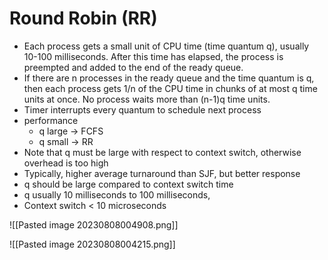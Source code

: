 # Round Robin (RR)

- Each process gets a small unit of CPU time (time quantum q), usually 10-100 milliseconds. After this time has elapsed, the process is preempted and added to the end of the ready queue.
- If there are n processes in the ready queue and the time quantum is q, then each process gets 1/n of the CPU time in chunks of at most q time units at once. No process waits more than (n-1)q time units.
- Timer interrupts every quantum to schedule next process
- performance
	- q large -> FCFS
	- q small -> RR
- Note that q must be large with respect to context switch, otherwise overhead is too high
- Typically, higher average turnaround than SJF, but better response
- q should be large compared to context switch time
- q usually 10 milliseconds to 100 milliseconds,
- Context switch < 10 microseconds

![[Pasted image 20230808004908.png]]

![[Pasted image 20230808004215.png]]
